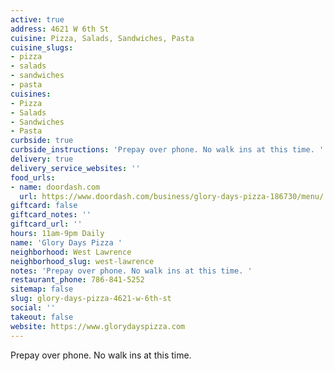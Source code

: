 ```yaml
---
active: true
address: 4621 W 6th St
cuisine: Pizza, Salads, Sandwiches, Pasta
cuisine_slugs:
- pizza
- salads
- sandwiches
- pasta
cuisines:
- Pizza
- Salads
- Sandwiches
- Pasta
curbside: true
curbside_instructions: 'Prepay over phone. No walk ins at this time. '
delivery: true
delivery_service_websites: ''
food_urls:
- name: doordash.com
  url: https://www.doordash.com/business/glory-days-pizza-186730/menu/
giftcard: false
giftcard_notes: ''
giftcard_url: ''
hours: 11am-9pm Daily
name: 'Glory Days Pizza '
neighborhood: West Lawrence
neighborhood_slug: west-lawrence
notes: 'Prepay over phone. No walk ins at this time. '
restaurant_phone: 786-841-5252
sitemap: false
slug: glory-days-pizza-4621-w-6th-st
social: ''
takeout: false
website: https://www.glorydayspizza.com
---
```


Prepay over phone. No walk ins at this time.